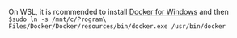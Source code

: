 On WSL, it is rcommended to install [Docker for Windows](https://www.youtube.com/watch?v=ymlWt1MqURY) and then <br/>
`$sudo ln -s /mnt/c/Program\ Files/Docker/Docker/resources/bin/docker.exe /usr/bin/docker`
